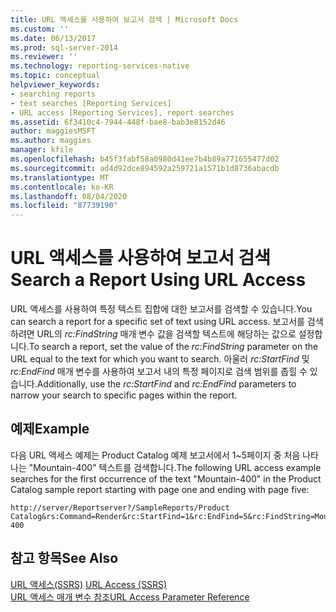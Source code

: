 ```yaml
---
title: URL 액세스를 사용하여 보고서 검색 | Microsoft Docs
ms.custom: ''
ms.date: 06/13/2017
ms.prod: sql-server-2014
ms.reviewer: ''
ms.technology: reporting-services-native
ms.topic: conceptual
helpviewer_keywords:
- searching reports
- text searches [Reporting Services]
- URL access [Reporting Services], report searches
ms.assetid: 6f3410c4-7944-448f-bae8-bab3e8152d46
author: maggiesMSFT
ms.author: maggies
manager: kfile
ms.openlocfilehash: b45f3fabf58a0980d41ee7b4b89a771655477d02
ms.sourcegitcommit: ad4d92dce894592a259721a1571b1d8736abacdb
ms.translationtype: MT
ms.contentlocale: ko-KR
ms.lasthandoff: 08/04/2020
ms.locfileid: "87739190"
---
```

# <a name="search-a-report-using-url-access"></a><span data-ttu-id="95852-102">URL 액세스를 사용하여 보고서 검색</span><span class="sxs-lookup"><span data-stu-id="95852-102">Search a Report Using URL Access</span></span>
  <span data-ttu-id="95852-103">URL 액세스를 사용하여 특정 텍스트 집합에 대한 보고서를 검색할 수 있습니다.</span><span class="sxs-lookup"><span data-stu-id="95852-103">You can search a report for a specific set of text using URL access.</span></span> <span data-ttu-id="95852-104">보고서를 검색하려면 URL의 *rc:FindString* 매개 변수 값을 검색할 텍스트에 해당하는 값으로 설정합니다.</span><span class="sxs-lookup"><span data-stu-id="95852-104">To search a report, set the value of the *rc:FindString* parameter on the URL equal to the text for which you want to search.</span></span> <span data-ttu-id="95852-105">아울러 *rc:StartFind* 및 *rc:EndFind* 매개 변수를 사용하여 보고서 내의 특정 페이지로 검색 범위를 좁힐 수 있습니다.</span><span class="sxs-lookup"><span data-stu-id="95852-105">Additionally, use the *rc:StartFind* and *rc:EndFind* parameters to narrow your search to specific pages within the report.</span></span>  
  
## <a name="example"></a><span data-ttu-id="95852-106">예제</span><span class="sxs-lookup"><span data-stu-id="95852-106">Example</span></span>  
 <span data-ttu-id="95852-107">다음 URL 액세스 예제는 Product Catalog 예제 보고서에서 1~5페이지 중 처음 나타나는 "Mountain-400" 텍스트를 검색합니다.</span><span class="sxs-lookup"><span data-stu-id="95852-107">The following URL access example searches for the first occurrence of the text "Mountain-400" in the Product Catalog sample report starting with page one and ending with page five:</span></span>  
  
```  
http://server/Reportserver?/SampleReports/Product Catalog&rs:Command=Render&rc:StartFind=1&rc:EndFind=5&rc:FindString=Mountain-400  
```  
  
## <a name="see-also"></a><span data-ttu-id="95852-108">참고 항목</span><span class="sxs-lookup"><span data-stu-id="95852-108">See Also</span></span>  
 <span data-ttu-id="95852-109">[URL 액세스&#40;SSRS&#41;](url-access-ssrs.md) </span><span class="sxs-lookup"><span data-stu-id="95852-109">[URL Access &#40;SSRS&#41;](url-access-ssrs.md) </span></span>  
 [<span data-ttu-id="95852-110">URL 액세스 매개 변수 참조</span><span class="sxs-lookup"><span data-stu-id="95852-110">URL Access Parameter Reference</span></span>](url-access-parameter-reference.md)  
  
  
